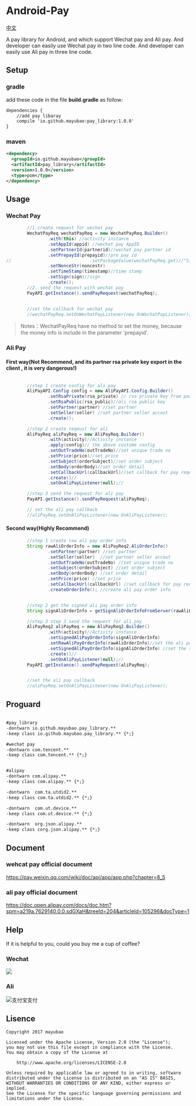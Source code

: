 # Android-Pay
[中文](https://github.com/mayubao/Android-Pay/blob/master/README_CN.md)

A pay library for Android, and which support Wechat pay and Ali pay.
 And developer can easily use Wechat pay in two line code.
 And developer can easily use Ali pay in three line code.

## Setup

### gradle
add these code in the file **build.gradle** as follow:

```xml
dependencies {
    //add pay libaray
    compile 'io.github.mayubao:pay_library:1.0.0'
}
```

### maven

```xml
<dependency>
  <groupId>io.github.mayubao</groupId>
  <artifactId>pay_library</artifactId>
  <version>1.0.0</version>
  <type>pom</type>
</dependency>
```

## Usage

### Wechat Pay

```java
        //1.create request for wechat pay
        WechatPayReq wechatPayReq = new WechatPayReq.Builder()
                .with(this) //activity instance
                .setAppId(appid) //wechat pay AppID
                .setPartnerId(partnerid)//wechat pay partner id
                .setPrepayId(prepayid)//pre pay id
//								.setPackageValue(wechatPayReq.get)//"Sign=WXPay"
                .setNonceStr(noncestr)
                .setTimeStamp(timestamp)//time stamp
                .setSign(sign)//sign
                .create();
        //2. send the request with wechat pay
        PayAPI.getInstance().sendPayRequest(wechatPayReq);


        //set the callback for wechat pay
        //wechatPayReq.setOnWechatPayListener(new OnWechatPayListener);


```

>Notes：WechatPayReq have no method to set the money, because the money info is include in the parameter 'prepayid'.

### Ali Pay 


#### First way(**Not Recommend**, and its partner rsa private key export in the client , it is very dangerous!)
```java

        //step 1 create config for ali pay
        AliPayAPI.Config config = new AliPayAPI.Config.Builder()
                .setRsaPrivate(rsa_private) // rsa private key from partner (pkcs8 format)
                .setRsaPublic(rsa_public)//ali rsa public key
                .setPartner(partner) //set partner
                .setSeller(seller) //set partner seller accout
                .create();

        //step 2 create reqeust for ali
        AliPayReq aliPayReq = new AliPayReq.Builder()
                .with(activity)//Activity instance
                .apply(config)// the above custome config
                .setOutTradeNo(outTradeNo)//set unique trade no
                .setPrice(price)//set price
                .setSubject(orderSubject)//set order subject
                .setBody(orderBody)//set order detail
                .setCallbackUrl(callbackUrl)//set callback for pay reqest
                .create()//
                .setOnAliPayListener(null);//

        //step 3 send the request for ali pay
        PayAPI.getInstance().sendPayRequest(aliPayReq);

        // set the ali pay callback
        //aliPayReq.setOnAliPayListener(new OnAliPayListener);

```

#### Second way(**Highly Recommend**)

```java
        //step 1 create raw ali pay order info
        String rawAliOrderInfo = new AliPayReq2.AliOrderInfo()
                .setPartner(partner) //set partner
                .setSeller(seller)  //set partner seller accout
                .setOutTradeNo(outTradeNo) //set unique trade no
                .setSubject(orderSubject) //set order subject
                .setBody(orderBody) //set order detail
                .setPrice(price) //set price
                .setCallbackUrl(callbackUrl) //set callback for pay reqest
                .createOrderInfo(); //create ali pay order info


        //step 2 get the signed ali pay order info
        String signAliOrderInfo = getSignAliOrderInfoFromServer(rawAliOrderInfo);

        //step 3 step 3 send the request for ali pay
        AliPayReq2 aliPayReq = new AliPayReq2.Builder()
                .with(activity)//Activity instance
                .setSignedAliPayOrderInfo(signAliOrderInfo)
                .setRawAliPayOrderInfo(rawAliOrderInfo)//set the ali pay order info
                .setSignedAliPayOrderInfo(signAliOrderInfo) //set the signed ali pay order info
                .create()//
                .setOnAliPayListener(null);//
        PayAPI.getInstance().sendPayRequest(aliPayReq);


        //set the ali pay callback
        //aliPayReq.setOnAliPayListener(new OnAliPayListener);

```


## Proguard

```xml

#pay_library
-dontwarn io.github.mayubao.pay_library.**
-keep class io.github.mayubao.pay_library.** {*;}

#wechat pay
-dontwarn com.tencent.**
-keep class com.tencent.** {*;}


#alipay
-dontwarn com.alipay.**
-keep class com.alipay.** {*;}

-dontwarn  com.ta.utdid2.**
-keep class com.ta.utdid2.** {*;}

-dontwarn  com.ut.device.**
-keep class com.ut.device.** {*;}

-dontwarn  org.json.alipay.**
-keep class corg.json.alipay.** {*;}
```


## Document

###  wehcat pay official document
https://pay.weixin.qq.com/wiki/doc/api/app/app.php?chapter=8_5

###  ali pay official document
https://doc.open.alipay.com/docs/doc.htm?spm=a219a.7629140.0.0.sdGXaH&treeId=204&articleId=105296&docType=1


## Help
If it is helpful to you, could you buy me a cup of coffee?

### Wechat
![](http://img.blog.csdn.net/20170302140650271)
### Ali
![支付宝支付](http://img.blog.csdn.net/20170302140734345)


## Lisence

    Copyright 2017 mayubao

    Licensed under the Apache License, Version 2.0 (the "License");
    you may not use this file except in compliance with the License.
    You may obtain a copy of the License at

        http://www.apache.org/licenses/LICENSE-2.0

    Unless required by applicable law or agreed to in writing, software
    distributed under the License is distributed on an "AS IS" BASIS,
    WITHOUT WARRANTIES OR CONDITIONS OF ANY KIND, either express or implied.
    See the License for the specific language governing permissions and
    limitations under the License.


